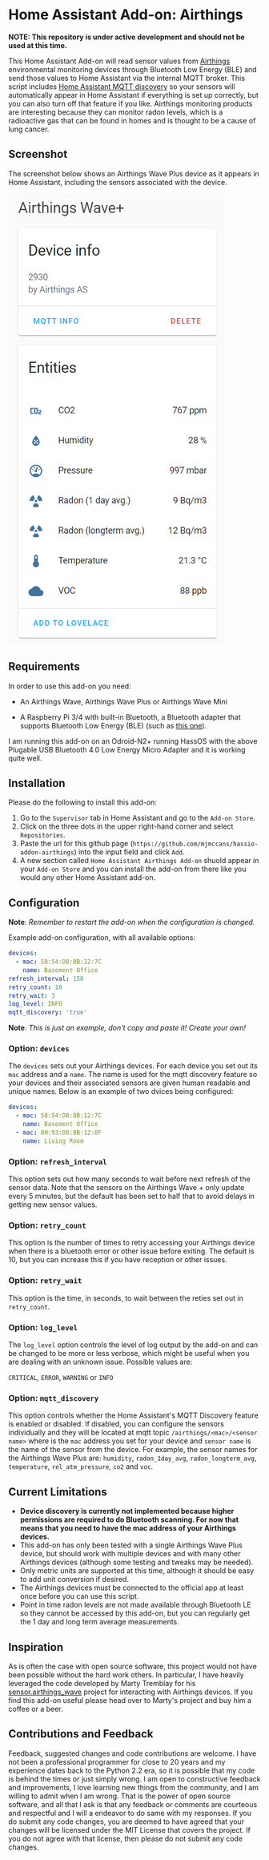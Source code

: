 # Home Assistant Add-on: Airthings

__NOTE: This repository is under active development and should not be used at this time.__

This Home Assistant Add-on will read sensor values from [Airthings](https://www.airthings.com/) environmental monitoring devices through Bluetooth Low Energy (BLE) and send those values to Home Assistant via the internal MQTT broker. This script includes [Home Assistant MQTT discovery](https://www.home-assistant.io/docs/mqtt/discovery/) so your sensors will automatically appear in Home Assistant if everything is set up correctly, but you can also turn off that feature if you like. Airthings monitoring products are interesting because they can monitor radon levels, which is a radioactive gas that can be found in homes and is thought to be a cause of lung cancer.


## Screenshot

The screenshot below shows an Airthings Wave Plus device as it appears in Home Assistant, including the sensors associated with the device.

![Screenshot of Airthings Device in the Home Assistant ](/screenshots/airthings_device.png)


## Requirements

In order to use this add-on you need:

* An Airthings Wave, Airthings Wave Plus or Airthings Wave Mini

* A Raspberry Pi 3/4 with built-in Bluetooth, a Bluetooth adapter that supports Bluetooth Low Energy (BLE) (such as [this one](https://www.amazon.com/Plugable-Bluetooth-Adapter-Compatible-Raspberry/dp/B009ZIILLI)).

I am running this add-on on an Odroid-N2+ running HassOS with the above Plugable USB Bluetooth 4.0 Low Energy Micro Adapter and it is working quite well. 


## Installation

Please do the following to install this add-on:

1. Go to the `Supervisor` tab in Home Assistant and go to the `Add-on Store`.
1. Click on the three dots in the upper right-hand corner and select `Repositories`.
1. Paste the url for this github page (`https://github.com/mjmccans/hassio-addon-airthings`) into the input field and click `Add`.
1. A new section called `Home Assistant Airthings Add-on` shuold appear in your `Add-on Store` and you can install the add-on from there like you would any other Home Assistant add-on.


## Configuration

**Note**: _Remember to restart the add-on when the configuration is changed._

Example add-on configuration, with all available options:

```yaml
devices:
  - mac: 58:54:D8:8B:12:7C
    name: Basement Office
refresh_interval: 150
retry_count: 10
retry_wait: 3
log_level: INFO
mqtt_discovery: 'true'
```

**Note**: _This is just an example, don't copy and paste it! Create your own!_


### Option: `devices`

The `devices` sets out your Airthings devices. For each device you set out its `mac` address and a `name`. The name is used for the mqtt discovery feature so your devices and their associated sensors are given human readable and unique names. Below is an example of two dvices being configured:

```yaml
devices:
  - mac: 58:54:D8:8B:12:7C
    name: Basement Office
  - mac: 8H:93:D8:8B:12:8F
    name: Living Room
```


### Option: `refresh_interval`

This option sets out how many seconds to wait before next refresh of the sensor data. Note that the sensors on the Airthings Wave + only update every 5 minutes, but the default has been set to half that to avoid delays in getting new sensor values.


### Option: `retry_count`

This option is the number of times to retry accessing your Airthings device when there is a bluetooth error or other issue before exiting. The default is 10, but you can increase this if you have reception or other issues.


### Option: `retry_wait`

This option is the time, in seconds, to wait between the reties set out in `retry_count`.


### Option: `log_level`

The `log_level` option controls the level of log output by the add-on and can be changed to be more or less verbose, which might be useful when you are
dealing with an unknown issue. Possible values are:

`CRITICAL`, `ERROR`, `WARNING` or `INFO`


### Option: `mqtt_discovery`

This option controls whether the Home Assistant's MQTT Discovery feature is enabled or disabled. If disabled, you can configure the sensors individually and they will be located at mqtt topic `/airthings/<mac>/<sensor name>` where <mac> is the `mac` address you set for your device and `sensor name` is the name of the sensor from the device. For example, the sensor names for the Airthings Wave Plus are: `humidity`, `radon_1day_avg`, `radon_longterm_avg`, `temperature`, `rel_atm_pressure`, `co2` and `voc`.


## Current Limitations

* __Device discovery is currently not implemented because higher permissions are required to do Bluetooth scanning. For now that means that you need to have the mac address of your Airthings devices.__
* This add-on has only been tested with a single Airthings Wave Plus device, but should work with multiple devices
and with many other Airthings devices (although some testing and tweaks may be needed).
* Only metric units are supported at this time, although it should be easy to add unit conversion if desired.
* The Airthings devices must be connected to the official app at least once before you can use this script.
* Point in time radon levels are not made available through Bluetooth LE so they cannot be accessed by this add-on, but you can regularly get the 1 day and long term average measurements.


## Inspiration

As is often the case with open source software, this project would not have been possible without the hard work others. In particular, I have heavily leveraged the code developed by Marty Tremblay for his [sensor.airthings_wave](https://github.com/custom-components/sensor.airthings_wave) project for interacting with Airthings devices. If you find this add-on useful please head over to Marty's project and buy him a coffee or a beer. 


## Contributions and Feedback

Feedback, suggested changes and code contributions are welcome. I have not been a professional programmer for close to 20 years and my experience dates back to the Python 2.2 era, so it is possible that my code is behind the times or just simply wrong. I am open to constructive feedback and improvements, I love learning new things from the community, and I am willing to admit when I am wrong. That is the power of open source software, and all that I ask is that any feedback or comments are courteous and respectful and I will a endeavor to do same with my responses. If you do submit any code changes, you are deemed to have agreed that your changes will be licensed under the MIT License that covers the project. If you do not agree with that license, then please do not submit any code changes.
